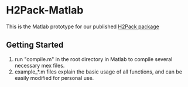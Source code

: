 # H2Pack-Matlab

This is the Matlab prototype for our published [H2Pack package](https://github.com/huanghua1994/H2Pack)

## Getting Started

1. run "compile.m" in the root directory in Matlab to compile several necessary mex files. 
2. example_\*.m files explain the basic usage of all functions, and can be easily modified for personal use. 

